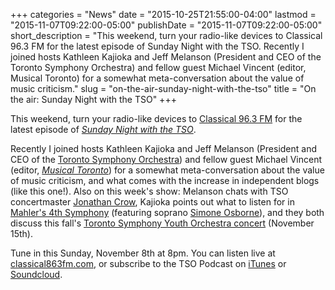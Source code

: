+++
categories = "News"
date = "2015-10-25T21:55:00-04:00"
lastmod = "2015-11-07T09:22:00-05:00"
publishDate = "2015-11-07T09:22:00-05:00"
short_description = "This weekend, turn your radio-like devices to Classical 96.3 FM for the latest episode of Sunday Night with the TSO. Recently I joined hosts Kathleen Kajioka and Jeff Melanson (President and CEO of the Toronto Symphony Orchestra) and fellow guest Michael Vincent (editor, Musical Toronto) for a somewhat meta-conversation about the value of music criticism."
slug = "on-the-air-sunday-night-with-the-tso"
title = "On the air: Sunday Night with the TSO"
+++

This weekend, turn your radio-like devices to [Classical 96.3 FM](http://www.classical963fm.com/) for the latest episode of [*Sunday Night with the TSO*](http://www.classical963fm.com/shows/sunday-night-with-the-tso/). 

Recently I joined hosts Kathleen Kajioka and Jeff Melanson (President and CEO of the [Toronto Symphony Orchestra](/scene/companies/toronto-symphony-orchestra/)) and fellow guest Michael Vincent (editor, [*Musical Toronto*](http://www.musicaltoronto.org/mt-staff-and-writers/)) for a somewhat meta-conversation about the value of music criticism, and what comes with the increase in independent blogs (like this one!). Also on this week's show: Melanson chats with TSO concertmaster [Jonathan Crow](http://www.tso.ca/en-ca/About-the-TSO/Members-of-the-Orchestra/Musician/Jonathan-Crow.aspx), Kajioka points out what to listen for in [Mahler's 4th Symphony](http://www.tso.ca/en-ca/concerts-and-tickets/2015-2016-Season/EventDetails/Mahler-Symphony-4.aspx) (featuring soprano [Simone Osborne](/scene/people/simone-osborne/)), and they both discuss this fall's [Toronto Symphony Youth Orchestra concert](http://www.tso.ca/en-ca/concerts-and-tickets/2015-2016-Season/EventDetails/Toronto-Symphony-Youth-Orchestra-Fall-Concert.aspx) (November 15th).    

Tune in this Sunday, November 8th at 8pm. You can listen live at [classical863fm.com](http://www.classical963fm.com/), or subscribe to the TSO Podcast on [iTunes](https://itunes.apple.com/ca/podcast/the-tso-podcast/id982016112?mt=2) or [Soundcloud](https://soundcloud.com/torontosymphony).
